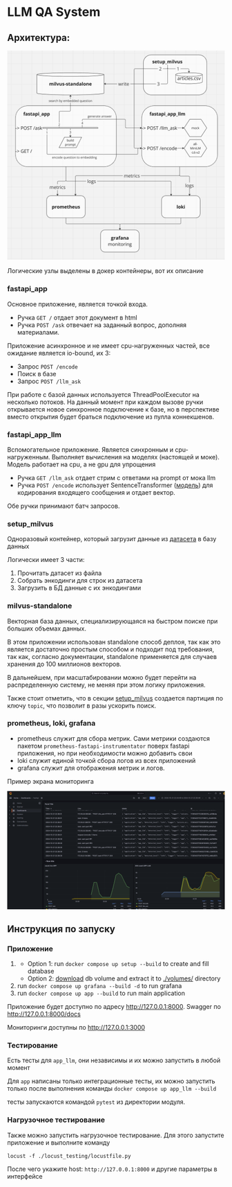 # LLM QA System

## Архитектура:

![architecture](./imgs/miro.png)

Логические узлы выделены в докер контейнеры, вот их описание

### fastapi_app

Основное приложение, является точкой входа. 

- Ручка `GET /` отдает этот документ в html
- Ручка `POST /ask` отвечает на заданный вопрос, дополняя материалами.

Приложение асинхронное и не имеет cpu-нагруженных частей, все ожидание является io-bound, их 3:
- Запрос `POST /encode`
- Поиск в базе
- Запрос `POST /llm_ask`

При работе с базой данных используется ThreadPoolExecutor на несколько потоков.
На данный момент при каждом вызове ручки открывается новое синхронное подключение к базе, но в перспективе вместо открытия будет браться подключение из пулла коннекшенов.

### fastapi_app_llm 

Вспомогательное приложение. Является синхронным и cpu-нагруженным.
Выполняет вычисления на моделях (настоящей и моке). Модель работает на cpu, а не gpu для упрощения

- Ручка `GET /llm_ask` отдает стрим с ответами на prompt от мока llm
- Ручка `POST /encode` использует SentenceTransformer ([модель](https://huggingface.co/sentence-transformers/all-MiniLM-L6-v2)) для кодирования входящего сообщения и отдает вектор. 

Обе ручки принимают батч запросов.

### setup_milvus

Одноразовый контейнер, который загрузит данные из [датасета](https://www.kaggle.com/datasets/asad1m9a9h6mood/news-articles/data) в базу данных

Логически имеет 3 части:
1) Прочитать датасет из файла
2) Собрать энкодинги для строк из датасета
3) Загрузить в БД данные с их энкодингами

### milvus-standalone

Векторная база данных, специализирующаяся на быстром поиске при больших объемах данных.

В этом приложении использован standalone способ деплоя, так как это является достаточно простым способом и подходит под требования, 
так как, согласно документации, standalone применяется для случаев хранения до 100 миллионов векторов.

В дальнейшем, при масштабировании можно будет перейти на распределенную систему, не меняя при этом логику приложения.

Также стоит отметить, что в секции [setup_milvus](#setup_milvus) создается партиция по ключу `topic`, что позволит в разы ускорить поиск.

### prometheus, loki, grafana

- prometheus служит для сбора метрик. Сами метрики создаются пакетом `prometheus-fastapi-instrumentator` поверх fastapi приложения,
но при необходимости можно добавить свои
- loki служит единой точкой сбора логов из всех приложений
- grafana служит для отображения метрик и логов.

Пример экрана мониторинга

![grafana](imgs/screenshot_grafana.png)

## Инструкция по запуску

### Приложение

1. 
   - Option 1: run `docker compose up setup --build` to create and fill database
   - Option 2: [download](https://drive.google.com/file/d/1zPxLk0wFRi03VD5L0TNZUzJ0XlWHR4cM/view?usp=sharing) db volume and extract it to [./volumes/](https://github.com/flydzen/qa-system/tree/main/volumes) directory
2. run `docker compose up grafana --build -d` to run grafana 
3. run `docker compose up app --build` to run main application

Приложение будет доступно по адресу http://127.0.0.1:8000. 
Swagger по http://127.0.0.1:8000/docs

Мониторинги доступны по http://127.0.0.1:3000

### Тестирование

Есть тесты для `app_llm`, они независимы и их можно запустить в любой момент

Для `app` написаны только интеграционные тесты, их можно запустить только после выполнения команды
`docker compose up app_llm --build` 

тесты запускаются командой `pytest` из директории модуля.

### Нагрузочное тестирование

Также можно запустить нагрузочное тестирование. Для этого запустите приложение и выполните команду

```commandline
locust -f ./locust_testing/locustfile.py
```

После чего укажите host: `http://127.0.0.1:8000` и другие параметры в интерфейсе